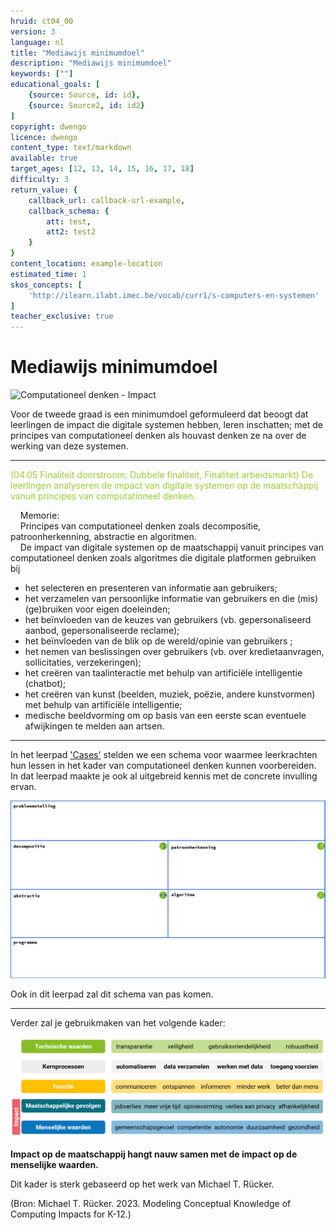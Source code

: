 ```yaml
---
hruid: ct04_00
version: 3
language: nl
title: "Mediawijs minimumdoel"
description: "Mediawijs minimumdoel"
keywords: [""]
educational_goals: [
    {source: Source, id: id}, 
    {source: Source2, id: id2}
]
copyright: dwengo
licence: dwengo
content_type: text/markdown
available: true
target_ages: [12, 13, 14, 15, 16, 17, 18]
difficulty: 3
return_value: {
    callback_url: callback-url-example,
    callback_schema: {
        att: test,
        att2: test2
    }
}
content_location: example-location
estimated_time: 1
skos_concepts: [
    'http://ilearn.ilabt.imec.be/vocab/curr1/s-computers-en-systemen'
]
teacher_exclusive: true
---
```

# Mediawijs minimumdoel 

![](@youtube/https://www.youtube.com/embed/FfqPxrT39_8 "Computationeel denken - Impact")

Voor de tweede graad is een minimumdoel geformuleerd dat beoogt dat leerlingen de impact die digitale systemen hebben, leren inschatten; met de principes van computationeel denken als houvast denken ze na over de werking van deze systemen.

-----

<span style="color: yellowgreen">(04.05 Finaliteit doorstroom; Dubbele finaliteit, Finaliteit arbeidsmarkt) De leerlingen analyseren de impact van digitale systemen op de maatschappij vanuit principes van computationeel denken.</span>

&nbsp;&nbsp;&nbsp;&nbsp;Memorie:<br>
&nbsp;&nbsp;&nbsp;&nbsp;Principes van computationeel denken zoals decompositie, patroonherkenning, abstractie en algoritmen.<br>
&nbsp;&nbsp;&nbsp;&nbsp;De impact van digitale systemen op de maatschappij vanuit principes van computationeel denken zoals algoritmes die digitale platformen gebruiken bij
- het selecteren en presenteren van informatie aan gebruikers;
- het verzamelen van persoonlijke informatie van gebruikers en die (mis)(ge)bruiken voor eigen doeleinden;
- het beïnvloeden van de keuzes van gebruikers (vb. gepersonaliseerd aanbod, gepersonaliseerde reclame);
- het beïnvloeden van de blik op de wereld/opinie van gebruikers ;
- het nemen van beslissingen over gebruikers (vb. over kredietaanvragen, sollicitaties, verzekeringen);
- het creëren van taalinteractie met behulp van artificiële intelligentie (chatbot);
- het creëren van kunst (beelden, muziek, poëzie, andere kunstvormen) met behulp van artificiële intelligentie;
- medische beeldvorming om op basis van een eerste scan eventuele afwijkingen te melden aan artsen.

-----

In het leerpad ['Cases'](https://www.dwengo.org/learning-path.html?hruid=ct6_cases&language=nl&te=true&source_page=%2Fcomputational_thinking%2F&source_title=%20Computationeel%20Denken#ct_cases0;nl;3) stelden we een schema voor waarmee leerkrachten hun lessen in het kader van computationeel denken kunnen voorbereiden. In dat leerpad maakte je ook al uitgebreid kennis met de concrete invulling ervan.

![Schema basisconcepten](embed/schema.png "Schema basisconcepten CD")

Ook in dit leerpad zal dit schema van pas komen.

-----
Verder zal je gebruikmaken van het volgende kader: 

![kader](embed/kader_v2.png "Kader impact CD")

**Impact op de maatschappij hangt nauw samen met de impact op de menselijke waarden.**

Dit kader is sterk gebaseerd op het werk van Michael T. Rücker.

(Bron: Michael T. Rücker. 2023. Modeling Conceptual Knowledge of Computing Impacts for K-12.) 

